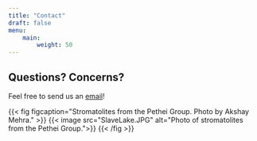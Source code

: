 ```yaml
---
title: "Contact"
draft: false
menu:
    main:
        weight: 50
---
```


## Questions? Concerns? #

Feel free to send us an [email](mailto:negeobio2020@gmail.com)!

{{< fig figcaption="Stromatolites from the Pethei Group. Photo by Akshay Mehra." >}}
{{< image src="SlaveLake.JPG" alt="Photo of stromatolites from the Pethei Group.">}}
{{< /fig >}}